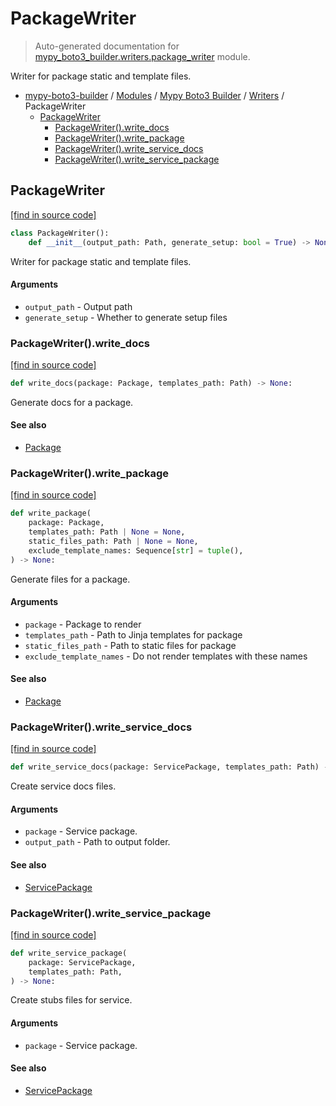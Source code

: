 # PackageWriter

> Auto-generated documentation for [mypy_boto3_builder.writers.package_writer](https://github.com/vemel/mypy_boto3_builder/blob/main/mypy_boto3_builder/writers/package_writer.py) module.

Writer for package static and template files.

- [mypy-boto3-builder](../../README.md#mypy_boto3_builder) / [Modules](../../MODULES.md#mypy-boto3-builder-modules) / [Mypy Boto3 Builder](../index.md#mypy-boto3-builder) / [Writers](index.md#writers) / PackageWriter
    - [PackageWriter](#packagewriter)
        - [PackageWriter().write_docs](#packagewriterwrite_docs)
        - [PackageWriter().write_package](#packagewriterwrite_package)
        - [PackageWriter().write_service_docs](#packagewriterwrite_service_docs)
        - [PackageWriter().write_service_package](#packagewriterwrite_service_package)

## PackageWriter

[[find in source code]](https://github.com/vemel/mypy_boto3_builder/blob/main/mypy_boto3_builder/writers/package_writer.py#L23)

```python
class PackageWriter():
    def __init__(output_path: Path, generate_setup: bool = True) -> None:
```

Writer for package static and template files.

#### Arguments

- `output_path` - Output path
- `generate_setup` - Whether to generate setup files

### PackageWriter().write_docs

[[find in source code]](https://github.com/vemel/mypy_boto3_builder/blob/main/mypy_boto3_builder/writers/package_writer.py#L172)

```python
def write_docs(package: Package, templates_path: Path) -> None:
```

Generate docs for a package.

#### See also

- [Package](../structures/package.md#package)

### PackageWriter().write_package

[[find in source code]](https://github.com/vemel/mypy_boto3_builder/blob/main/mypy_boto3_builder/writers/package_writer.py#L142)

```python
def write_package(
    package: Package,
    templates_path: Path | None = None,
    static_files_path: Path | None = None,
    exclude_template_names: Sequence[str] = tuple(),
) -> None:
```

Generate files for a package.

#### Arguments

- `package` - Package to render
- `templates_path` - Path to Jinja templates for package
- `static_files_path` - Path to static files for package
- `exclude_template_names` - Do not render templates with these names

#### See also

- [Package](../structures/package.md#package)

### PackageWriter().write_service_docs

[[find in source code]](https://github.com/vemel/mypy_boto3_builder/blob/main/mypy_boto3_builder/writers/package_writer.py#L302)

```python
def write_service_docs(package: ServicePackage, templates_path: Path) -> None:
```

Create service docs files.

#### Arguments

- `package` - Service package.
- `output_path` - Path to output folder.

#### See also

- [ServicePackage](../structures/service_package.md#servicepackage)

### PackageWriter().write_service_package

[[find in source code]](https://github.com/vemel/mypy_boto3_builder/blob/main/mypy_boto3_builder/writers/package_writer.py#L281)

```python
def write_service_package(
    package: ServicePackage,
    templates_path: Path,
) -> None:
```

Create stubs files for service.

#### Arguments

- `package` - Service package.

#### See also

- [ServicePackage](../structures/service_package.md#servicepackage)
